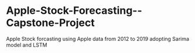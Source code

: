 # Apple-Stock-Forecasting--Capstone-Project
Apple Stock forcasting using Apple data from 2012 to 2019 adopting Sarima model and LSTM
